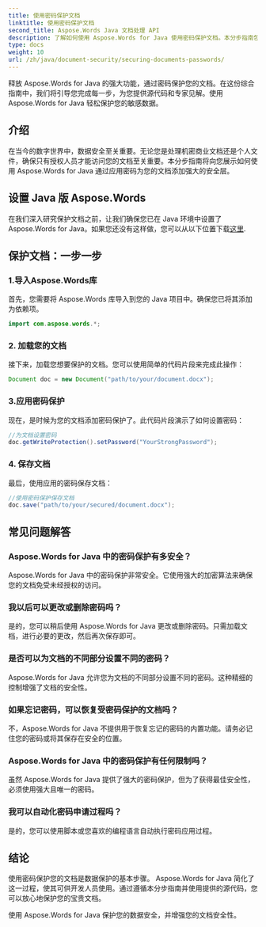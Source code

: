 ```yaml
---
title: 使用密码保护文档
linktitle: 使用密码保护文档
second_title: Aspose.Words Java 文档处理 API
description: 了解如何使用 Aspose.Words for Java 使用密码保护文档。本分步指南包括源代码和专家提示。保护您的数据。
type: docs
weight: 10
url: /zh/java/document-security/securing-documents-passwords/
---
```


释放 Aspose.Words for Java 的强大功能，通过密码保护您的文档。在这份综合指南中，我们将引导您完成每一步，为您提供源代码和专家见解。使用 Aspose.Words for Java 轻松保护您的敏感数据。


## 介绍

在当今的数字世界中，数据安全至关重要。无论您是处理机密商业文档还是个人文件，确保只有授权人员才能访问您的文档至关重要。本分步指南将向您展示如何使用 Aspose.Words for Java 通过应用密码为您的文档添加强大的安全层。

## 设置 Java 版 Aspose.Words

在我们深入研究保护文档之前，让我们确保您已在 Java 环境中设置了 Aspose.Words for Java。如果您还没有这样做，您可以从以下位置下载[这里](https://releases.aspose.com/words/Java/).

## 保护文档：一步一步

### 1.导入Aspose.Words库

首先，您需要将 Aspose.Words 库导入到您的 Java 项目中。确保您已将其添加为依赖项。

```java
import com.aspose.words.*;
```

### 2. 加载您的文档

接下来，加载您想要保护的文档。您可以使用简单的代码片段来完成此操作：

```java
Document doc = new Document("path/to/your/document.docx");
```

### 3.应用密码保护

现在，是时候为您的文档添加密码保护了。此代码片段演示了如何设置密码：

```java
//为文档设置密码
doc.getWriteProtection().setPassword("YourStrongPassword");
```

### 4. 保存文档

最后，使用应用的密码保存文档：

```java
//使用密码保护保存文档
doc.save("path/to/your/secured/document.docx");
```

## 常见问题解答

### Aspose.Words for Java 中的密码保护有多安全？

Aspose.Words for Java 中的密码保护非常安全。它使用强大的加密算法来确保您的文档免受未经授权的访问。

### 我以后可以更改或删除密码吗？

是的，您可以稍后使用 Aspose.Words for Java 更改或删除密码。只需加载文档，进行必要的更改，然后再次保存即可。

### 是否可以为文档的不同部分设置不同的密码？

Aspose.Words for Java 允许您为文档的不同部分设置不同的密码。这种精细的控制增强了文档的安全性。

### 如果忘记密码，可以恢复受密码保护的文档吗？

不，Aspose.Words for Java 不提供用于恢复忘记的密码的内置功能。请务必记住您的密码或将其保存在安全的位置。

### Aspose.Words for Java 中的密码保护有任何限制吗？

虽然 Aspose.Words for Java 提供了强大的密码保护，但为了获得最佳安全性，必须使用强大且唯一的密码。

### 我可以自动化密码申请过程吗？

是的，您可以使用脚本或您喜欢的编程语言自动执行密码应用过程。

## 结论

使用密码保护您的文档是数据保护的基本步骤。 Aspose.Words for Java 简化了这一过程，使其可供开发人员使用。通过遵循本分步指南并使用提供的源代码，您可以放心地保护您的宝贵文档。

使用 Aspose.Words for Java 保护您的数据安全，并增强您的文档安全性。